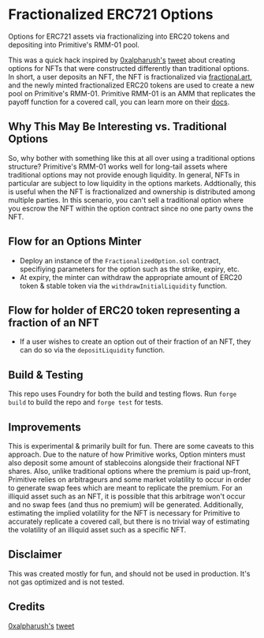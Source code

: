 # Fractionalized ERC721 Options

Options for ERC721 assets via fractionalizing into ERC20 tokens and depositing into Primitive's RMM-01 pool. 

This was a quick hack inspired by [0xalpharush's](https://twitter.com/0xalpharush) [tweet](https://twitter.com/0xalpharush/status/1512482898842206208) about creating options for NFTs that were constructed differently than traditional options. In short, a user deposits an NFT, the NFT is fractionalized via [fractional.art](https://fractional.art/), and the newly minted fractionalized ERC20 tokens are used to create a new pool on Primitive's RMM-01. Primitive RMM-01 is an AMM that replicates the payoff function for a covered call, you can learn more on their [docs](https://primitive.xyz/learn). 

## Why This May Be Interesting vs. Traditional Options
So, why bother with something like this at all over using a traditional options structure? Primitive's RMM-01 works well for long-tail assets where traditional options may not provide enough liquidity. In general, NFTs in particular are subject to low liquidity in the options markets. Addtionally, this is useful when the NFT is fractionalized and ownership is distributed among multiple parties. In this scenario, you can't sell a traditional option where you escrow the NFT within the option contract since no one party owns the NFT. 

## Flow for an Options Minter
- Deploy an instance of the `FractionalizedOption.sol` contract, specifiying parameters for the option such as the strike, expiry, etc. 
- At expiry, the minter can withdraw the appropriate amount of ERC20 token & stable token via the `withdrawInitialLiquidity` function. 

## Flow for holder of ERC20 token representing a fraction of an NFT
- If a user wishes to create an option out of their fraction of an NFT, they can do so via the `depositLiquidity` function. 

## Build & Testing
This repo uses Foundry for both the build and testing flows. Run `forge build` to build the repo and `forge test` for tests.

## Improvements
This is experimental & primarily built for fun. There are some caveats to this approach. Due to the nature of how Primitive works, Option minters must also deposit some amount of stablecoins alongside their fractional NFT shares. Also, unlike traditional options where the premium is paid up-front, Primitive relies on arbitrageurs and some market volatility to occur in order to generate swap fees which are meant to replicate the premium. For an illiquid asset such as an NFT, it is possible that this arbitrage won't occur and no swap fees (and thus no premium) will be generated. Additionally, estimating the implied volatility for the NFT is necessary for Primitive to accurately replicate a covered call, but there is no trivial way of estimating the volatility of an illiquid asset such as a specific NFT. 

## Disclaimer
This was created mostly for fun, and should not be used in production. It's not gas optimized and is not tested.

## Credits

[0xalpharush's](https://twitter.com/0xalpharush) [tweet](https://twitter.com/0xalpharush/status/1512482898842206208)

